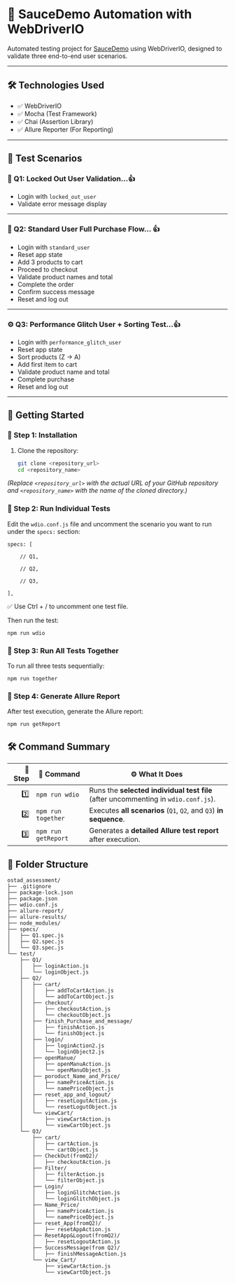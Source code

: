 # 🚀 SauceDemo Automation with WebDriverIO

Automated testing project for [SauceDemo](https://www.saucedemo.com/) using WebDriverIO, designed to validate three end-to-end user scenarios.

---

## 🛠️ Technologies Used

- ✅ WebDriverIO  
- ✅ Mocha (Test Framework)  
- ✅ Chai (Assertion Library)  
- ✅ Allure Reporter (For Reporting)

---

## 📁 Test Scenarios

### 🧪 Q1: Locked Out User Validation...👍
- Login with `locked_out_user`
- Validate error message display

---

### 🛒 Q2: Standard User Full Purchase Flow... 👍
- Login with `standard_user`
- Reset app state
- Add 3 products to cart
- Proceed to checkout
- Validate product names and total
- Complete the order
- Confirm success message
- Reset and log out

---

### ⚙️ Q3: Performance Glitch User + Sorting Test...👍
- Login with `performance_glitch_user`
- Reset app state
- Sort products (Z → A)
- Add first item to cart
- Validate product name and total
- Complete purchase
- Reset and log out

---

## 🚀 Getting Started

### 📌 Step 1: Installation

1. Clone the repository:
   ```bash
   git clone <repository_url>
   cd <repository_name>

 *(Replace `<repository_url>` with the actual URL of your GitHub repository and `<repository_name>` with the name of the cloned directory.)*


### 📌 Step 2: Run Individual Tests

Edit the `wdio.conf.js` file and uncomment the scenario you want to run under the `specs:` section:

    specs: [
    
        // Q1,
    
        // Q2,
    
        // Q3,
    
    ],

✅ Use Ctrl + / to uncomment one test file.

Then run the test:

    npm run wdio

### 📌 Step 3: Run All Tests Together

To run all three tests sequentially:

    npm run together

### 📌 Step 4: Generate Allure Report

After test execution, generate the Allure report:

    npm run getReport



## 🛠️ Command Summary

| 🔢 Step | 🧪 Command             | ⚙️ What It Does                                                                 |
|--------:|------------------------|----------------------------------------------------------------------------------|
| 1️⃣     | `npm run wdio`         | Runs the **selected individual test file** (after uncommenting in `wdio.conf.js`). |
| 2️⃣     | `npm run together`     | Executes **all scenarios** (`Q1`, `Q2`, and `Q3`) **in sequence**.               |
| 3️⃣     | `npm run getReport`    | Generates a **detailed Allure test report** after execution.                     |



## 📂 Folder Structure

```
ostad_assessment/
├── .gitignore
├── package-lock.json
├── package.json
├── wdio.conf.js
├── allure-report/
├── allure-results/
├── node_modules/
├── specs/
│   ├── Q1.spec.js
│   ├── Q2.spec.js
│   └── Q3.spec.js
└── test/
    ├── Q1/
    │   ├── loginAction.js
    │   └── loginObject.js
    ├── Q2/
    │   ├── cart/
    │   │   ├── addToCartAction.js
    │   │   └── addToCartObject.js
    │   ├── checkout/
    │   │   ├── checkoutAction.js
    │   │   └── checkoutObject.js
    │   ├── finish_Purchase_and_message/
    │   │   ├── finishAction.js
    │   │   └── finishObject.js
    │   ├── login/
    │   │   ├── loginAction2.js
    │   │   └── loginObject2.js
    │   ├── openManue/
    │   │   ├── openManuAction.js
    │   │   └── openManuObject.js
    │   ├── poroduct_Name_and_Price/
    │   │   ├── namePriceAction.js
    │   │   └── namePriceObject.js
    │   ├── reset_app_and_logout/
    │   │   ├── resetLogutAction.js
    │   │   └── resetLogutObject.js
    │   └── viewCart/
    │       ├── viewCartAction.js
    │       └── viewCartObject.js
    └── Q3/
        ├── cart/
        │   ├── cartAction.js
        │   └── cartObject.js
        ├── CheckOut(fromQ2)/
        │   ├── checkoutAction.js
        ├── Filter/
        │   ├── filterAction.js
        │   └── filterObject.js
        ├── Login/
        │   ├── loginGlitchAction.js
        │   └── loginGlitchObject.js
        ├── Name_Price/
        │   ├── namePriceAction.js
        │   └── namePriceObject.js
        ├── reset_App(fromQ2)/
        │   ├── resetAppAction.js
        ├── ResetApp&Logout(fromQ2)/
        │   ├── resetLogoutAction.js
        ├── SuccessMessage(from Q2)/
        │   ├── finishMessageAction.js
        └── view_Cart/
            ├── viewCartAction.js
            └── viewCartObject.js
```
